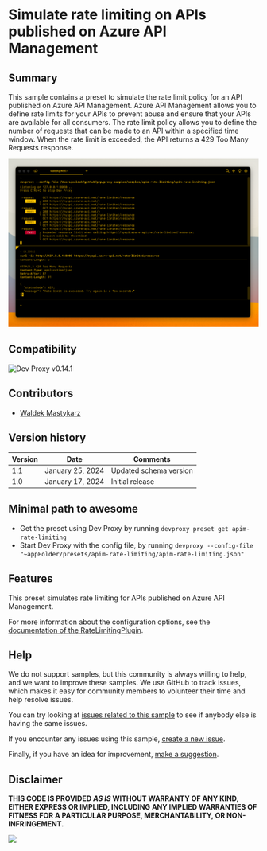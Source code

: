 # Simulate rate limiting on APIs published on Azure API Management

## Summary

This sample contains a preset to simulate the rate limit policy for an API published on Azure API Management. Azure API Management allows you to define rate limits for your APIs to prevent abuse and ensure that your APIs are available for all consumers. The rate limit policy allows you to define the number of requests that can be made to an API within a specified time window. When the rate limit is exceeded, the API returns a 429 Too Many Requests response.

![Dev Proxy simulating rate limiting on an API published on Azure API Management](assets/devproxy-rate-limit.png)

## Compatibility

![Dev Proxy v0.14.1](https://aka.ms/devproxy/badge/v0.14.1)

## Contributors

- [Waldek Mastykarz](https://github.com/waldekmastykarz)

## Version history

Version|Date|Comments
-------|----|--------
1.1|January 25, 2024|Updated schema version
1.0|January 17, 2024|Initial release

## Minimal path to awesome

- Get the preset using Dev Proxy by running `devproxy preset get apim-rate-limiting`
- Start Dev Proxy with the config file, by running `devproxy --config-file "~appFolder/presets/apim-rate-limiting/apim-rate-limiting.json"`

## Features

This preset simulates rate limiting for APIs published on Azure API Management.

For more information about the configuration options, see the [documentation of the RateLimitingPlugin](https://learn.microsoft.com/microsoft-cloud/dev/dev-proxy/technical-reference/ratelimitingplugin).

## Help

We do not support samples, but this community is always willing to help, and we want to improve these samples. We use GitHub to track issues, which makes it easy for  community members to volunteer their time and help resolve issues.

You can try looking at [issues related to this sample](https://github.com/pnp/proxy-samples/issues?q=label%3A%22sample%3A%apim-rate-limiting%22) to see if anybody else is having the same issues.

If you encounter any issues using this sample, [create a new issue](https://github.com/pnp/proxy-samples/issues/new).

Finally, if you have an idea for improvement, [make a suggestion](https://github.com/pnp/proxy-samples/issues/new).

## Disclaimer

**THIS CODE IS PROVIDED *AS IS* WITHOUT WARRANTY OF ANY KIND, EITHER EXPRESS OR IMPLIED, INCLUDING ANY IMPLIED WARRANTIES OF FITNESS FOR A PARTICULAR PURPOSE, MERCHANTABILITY, OR NON-INFRINGEMENT.**

![](https://m365-visitor-stats.azurewebsites.net/SamplesGallery/pnp-devproxy-apim-rate-limiting)
